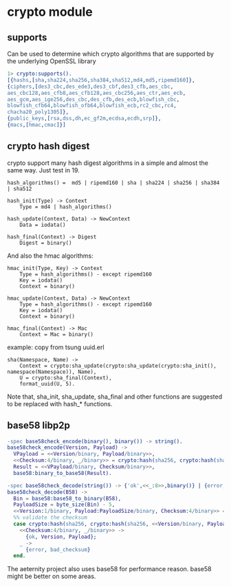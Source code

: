 # crypto module

## supports
Can be used to determine which crypto algorithms that are supported by the underlying OpenSSL library

``` erlang
1> crypto:supports().
[{hashs,[sha,sha224,sha256,sha384,sha512,md4,md5,ripemd160]},
{ciphers,[des3_cbc,des_ede3,des3_cbf,des3_cfb,aes_cbc,
aes_cbc128,aes_cfb8,aes_cfb128,aes_cbc256,aes_ctr,aes_ecb,
aes_gcm,aes_ige256,des_cbc,des_cfb,des_ecb,blowfish_cbc,
blowfish_cfb64,blowfish_ofb64,blowfish_ecb,rc2_cbc,rc4,
chacha20_poly1305]},
{public_keys,[rsa,dss,dh,ec_gf2m,ecdsa,ecdh,srp]},
{macs,[hmac,cmac]}]
```

## crypto hash digest
crypto support many hash digest algorithms in a simple and almost the same way.
Just test in 19.

```
hash_algorithms() =  md5 | ripemd160 | sha | sha224 | sha256 | sha384 | sha512

hash_init(Type) -> Context
	Type = md4 | hash_algorithms()

hash_update(Context, Data) -> NewContext
	Data = iodata()

hash_final(Context) -> Digest
	Digest = binary()

```
And also the hmac algorithms:

```
hmac_init(Type, Key) -> Context
	Type = hash_algorithms() - except ripemd160
	Key = iodata()
	Context = binary()

hmac_update(Context, Data) -> NewContext
	Type = hash_algorithms() - except ripemd160
	Key = iodata()
	Context = binary()

hmac_final(Context) -> Mac
	Context = Mac = binary()

```
example:
copy from tsung uuid.erl

```
sha(Namespace, Name) ->
	Context = crypto:sha_update(crypto:sha_update(crypto:sha_init(), namespace(Namespace)), Name),
	U = crypto:sha_final(Context),
	format_uuid(U, 5).

```
Note that, sha_init, sha_update, sha_final and other functions are suggested to be replaced with hash_* functions.


## base58 libp2p

``` erlang
-spec base58check_encode(binary(), binary()) -> string().
base58check_encode(Version, Payload) ->
  VPayload = <<Version/binary, Payload/binary>>,
  <<Checksum:4/binary, _/binary>> = crypto:hash(sha256, crypto:hash(sha256, VPayload)),
  Result = <<VPayload/binary, Checksum/binary>>,
  base58:binary_to_base58(Result).

-spec base58check_decode(string()) -> {'ok',<<_:8>>,binary()} | {error,bad_checksum}.
base58check_decode(B58) ->
  Bin = base58:base58_to_binary(B58),
  PayloadSize = byte_size(Bin) - 5,
  <<Version:1/binary, Payload:PayloadSize/binary, Checksum:4/binary>> = Bin,
  %% validate the checksum
  case crypto:hash(sha256, crypto:hash(sha256, <<Version/binary, Payload/binary>>)) of
    <<Checksum:4/binary, _/binary>> ->
      {ok, Version, Payload};
    _ ->
      {error, bad_checksum}
  end.
```
The aeternity project also uses base58 for performance reason. base58 might be better on some areas.
